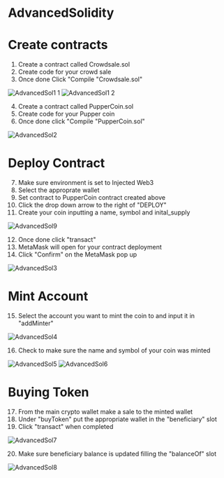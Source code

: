 # AdvancedSolidity

# Create contracts

1. Create a contract called Crowdsale.sol
2. Create code for your crowd sale
3. Once done Click "Compile "Crowdsale.sol"

![AdvancedSol1 1](https://user-images.githubusercontent.com/70985179/110689989-60504580-81b1-11eb-99cb-ccda3b2d8914.png)
![AdvancedSol1 2](https://user-images.githubusercontent.com/70985179/110690002-634b3600-81b1-11eb-869f-8d04afb192c6.png)

4. Create a contract called PupperCoin.sol
5. Create code for your Pupper coin
6. Once done click "Compile "PupperCoin.sol"

![AdvancedSol2](https://user-images.githubusercontent.com/70985179/110690004-6514f980-81b1-11eb-984c-fe6b1caec5f8.png)

# Deploy Contract

7. Make sure environment is set to Injected Web3
8. Select the approprate wallet
9. Set contract to PupperCoin contract created above
10. Click the drop down arrow to the right of "DEPLOY"
11. Create your coin inputting a name, symbol and inital_supply

![AdvancedSol9](https://user-images.githubusercontent.com/70985179/110691140-c38ea780-81b2-11eb-894e-b58eeaf14959.png)

12. Once done click "transact"
13. MetaMask will open for your contract deployment
14. Click "Confirm" on the MetaMask pop up

![AdvancedSol3](https://user-images.githubusercontent.com/70985179/110690017-680fea00-81b1-11eb-9cde-579145b7cfea.png)

# Mint Account

15. Select the account you want to mint the coin to and input it in "addMinter"

![AdvancedSol4](https://user-images.githubusercontent.com/70985179/110690046-7231e880-81b1-11eb-8d14-a5615b76ac01.png)

16. Check to make sure the name and symbol of your coin was minted

![AdvancedSol5](https://user-images.githubusercontent.com/70985179/110690050-72ca7f00-81b1-11eb-81dc-47db8867a3c6.png)
![AdvancedSol6](https://user-images.githubusercontent.com/70985179/110690051-73631580-81b1-11eb-8124-9159084ca686.png)

# Buying Token

17. From the main crypto wallet make a sale to the minted wallet
18. Under "buyToken" put the appropriate wallet in the "beneficiary" slot
19. Click "transact" when completed

![AdvancedSol7](https://user-images.githubusercontent.com/70985179/110690053-73631580-81b1-11eb-93f1-20ef79208d72.png)

20. Make sure beneficiary balance is updated filling the "balanceOf" slot

![AdvancedSol8](https://user-images.githubusercontent.com/70985179/110690054-73631580-81b1-11eb-9d4f-7c1a8508ad7c.png)
